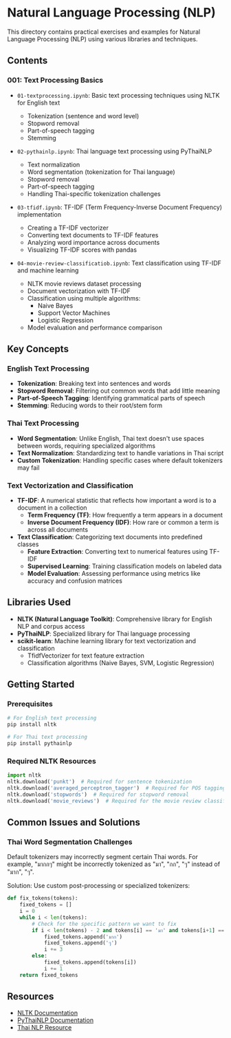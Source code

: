 # Natural Language Processing (NLP)

This directory contains practical exercises and examples for Natural Language Processing (NLP) using various libraries and techniques.

## Contents

### 001: Text Processing Basics

- `01-textprocessing.ipynb`: Basic text processing techniques using NLTK for English text
  - Tokenization (sentence and word level)
  - Stopword removal
  - Part-of-speech tagging
  - Stemming

- `02-pythainlp.ipynb`: Thai language text processing using PyThaiNLP
  - Text normalization
  - Word segmentation (tokenization for Thai language)
  - Stopword removal
  - Part-of-speech tagging
  - Handling Thai-specific tokenization challenges

- `03-tfidf.ipynb`: TF-IDF (Term Frequency-Inverse Document Frequency) implementation
  - Creating a TF-IDF vectorizer
  - Converting text documents to TF-IDF features
  - Analyzing word importance across documents
  - Visualizing TF-IDF scores with pandas

- `04-movie-review-classificatiob.ipynb`: Text classification using TF-IDF and machine learning
  - NLTK movie reviews dataset processing
  - Document vectorization with TF-IDF
  - Classification using multiple algorithms:
    - Naive Bayes
    - Support Vector Machines
    - Logistic Regression
  - Model evaluation and performance comparison

## Key Concepts

### English Text Processing

- **Tokenization**: Breaking text into sentences and words
- **Stopword Removal**: Filtering out common words that add little meaning
- **Part-of-Speech Tagging**: Identifying grammatical parts of speech
- **Stemming**: Reducing words to their root/stem form

### Thai Text Processing

- **Word Segmentation**: Unlike English, Thai text doesn't use spaces between words, requiring specialized algorithms
- **Text Normalization**: Standardizing text to handle variations in Thai script
- **Custom Tokenization**: Handling specific cases where default tokenizers may fail

### Text Vectorization and Classification

- **TF-IDF**: A numerical statistic that reflects how important a word is to a document in a collection
  - **Term Frequency (TF)**: How frequently a term appears in a document
  - **Inverse Document Frequency (IDF)**: How rare or common a term is across all documents
- **Text Classification**: Categorizing text documents into predefined classes
  - **Feature Extraction**: Converting text to numerical features using TF-IDF
  - **Supervised Learning**: Training classification models on labeled data
  - **Model Evaluation**: Assessing performance using metrics like accuracy and confusion matrices

## Libraries Used


- **NLTK (Natural Language Toolkit)**: Comprehensive library for English NLP and corpus access
- **PyThaiNLP**: Specialized library for Thai language processing
- **scikit-learn**: Machine learning library for text vectorization and classification
  - TfidfVectorizer for text feature extraction
  - Classification algorithms (Naive Bayes, SVM, Logistic Regression)

## Getting Started

### Prerequisites

```bash
# For English text processing
pip install nltk

# For Thai text processing
pip install pythainlp
```

### Required NLTK Resources


```python
import nltk
nltk.download('punkt')  # Required for sentence tokenization
nltk.download('averaged_perceptron_tagger')  # Required for POS tagging
nltk.download('stopwords')  # Required for stopword removal
nltk.download('movie_reviews')  # Required for the movie review classification example
```

## Common Issues and Solutions

### Thai Word Segmentation Challenges

Default tokenizers may incorrectly segment certain Thai words. For example, "มากกๆ" might be incorrectly tokenized as "มา", "กก", "ๆ" instead of "มาก", "ๆ".

Solution: Use custom post-processing or specialized tokenizers:

```python
def fix_tokens(tokens):
    fixed_tokens = []
    i = 0
    while i < len(tokens):
        # Check for the specific pattern we want to fix
        if i < len(tokens) - 2 and tokens[i] == 'มา' and tokens[i+1] == 'กก' and tokens[i+2] == 'ๆ':
            fixed_tokens.append('มาก')
            fixed_tokens.append('ๆ')
            i += 3
        else:
            fixed_tokens.append(tokens[i])
            i += 1
    return fixed_tokens
```

## Resources

- [NLTK Documentation](https://www.nltk.org/)
- [PyThaiNLP Documentation](https://pythainlp.github.io/)
- [Thai NLP Resource](https://www.thainlp.org/)
